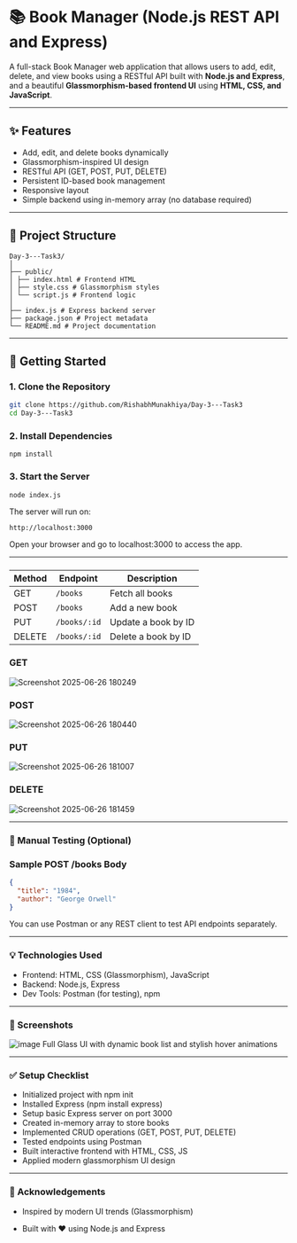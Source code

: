 # 📚 Book Manager (Node.js REST API and Express)

A full-stack Book Manager web application that allows users to add, edit, delete, and view books using a RESTful API built with **Node.js and Express**, and a beautiful **Glassmorphism-based frontend UI** using **HTML, CSS, and JavaScript**.

---

## ✨ Features

- Add, edit, and delete books dynamically
- Glassmorphism-inspired UI design
- RESTful API (GET, POST, PUT, DELETE)
- Persistent ID-based book management
- Responsive layout
- Simple backend using in-memory array (no database required)

---

## 📁 Project Structure

```
Day-3---Task3/
│
├── public/
│ ├── index.html # Frontend HTML
│ ├── style.css # Glassmorphism styles
│ └── script.js # Frontend logic
│
├── index.js # Express backend server
├── package.json # Project metadata
└── README.md # Project documentation
```

---

## 🚀 Getting Started

### 1. Clone the Repository

```bash 
git clone https://github.com/RishabhMunakhiya/Day-3---Task3
cd Day-3---Task3
 ```
### 2. Install Dependencies
``
npm install
``
### 3. Start the Server
```
node index.js

```
The server will run on:
```
http://localhost:3000
```
Open your browser and go to localhost:3000 to access the app.

---

###
| Method | Endpoint     | Description         |
| ------ | ------------ | ------------------- |
| GET    | `/books`     | Fetch all books     |
| POST   | `/books`     | Add a new book      |
| PUT    | `/books/:id` | Update a book by ID |
| DELETE | `/books/:id` | Delete a book by ID |

### GET 
![Screenshot 2025-06-26 180249](https://github.com/user-attachments/assets/869d76a8-393a-44a6-aea1-ea812650379d)
### POST
![Screenshot 2025-06-26 180440](https://github.com/user-attachments/assets/2499aa52-18bf-4c89-8514-88d69d8ad1b0)
### PUT
![Screenshot 2025-06-26 181007](https://github.com/user-attachments/assets/d0a0c41c-82c4-43d5-998f-4173d2bc1998)
### DELETE
![Screenshot 2025-06-26 181459](https://github.com/user-attachments/assets/26d89412-fd0f-46b7-bca5-5a060b1a0f03)


---

### 🧪 Manual Testing (Optional)

### Sample POST /books Body
```json
{
  "title": "1984",
  "author": "George Orwell"
}
```
You can use Postman or any REST client to test API endpoints separately.

---

### 💡 Technologies Used
- Frontend: HTML, CSS (Glassmorphism), JavaScript
- Backend: Node.js, Express
- Dev Tools: Postman (for testing), npm
  
---

### 🌈 Screenshots
![image](https://github.com/user-attachments/assets/f5a21f5b-275e-4d3f-b44b-2afb3a69ef5e)
Full Glass UI with dynamic book list and stylish hover animations

---

### ✅ Setup Checklist
- Initialized project with npm init
- Installed Express (npm install express)
- Setup basic Express server on port 3000
- Created in-memory array to store books
- Implemented CRUD operations (GET, POST, PUT, DELETE)
- Tested endpoints using Postman
- Built interactive frontend with HTML, CSS, JS
- Applied modern glassmorphism UI design

---

### 🙌 Acknowledgements

- Inspired by modern UI trends (Glassmorphism)

- Built with ❤️ using Node.js and Express



